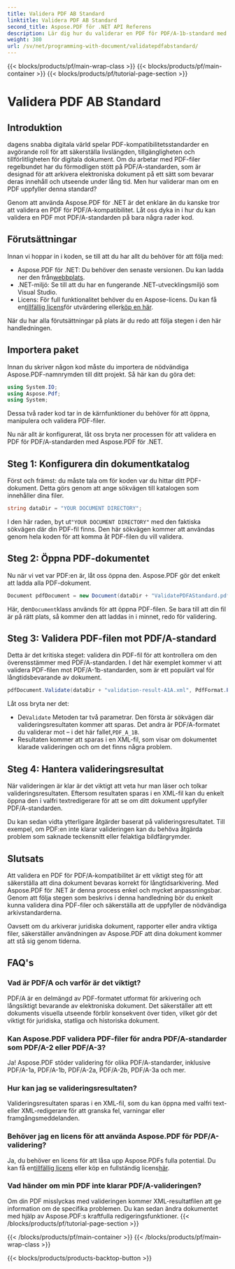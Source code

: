 ```yaml
---
title: Validera PDF AB Standard
linktitle: Validera PDF AB Standard
second_title: Aspose.PDF för .NET API Referens
description: Lär dig hur du validerar en PDF för PDF/A-1b-standard med Aspose.PDF för .NET i denna steg-för-steg handledning. Säkerställ efterlevnad för långsiktig arkivering.
weight: 380
url: /sv/net/programming-with-document/validatepdfabstandard/
---
```


{{< blocks/products/pf/main-wrap-class >}}
{{< blocks/products/pf/main-container >}}
{{< blocks/products/pf/tutorial-page-section >}}

# Validera PDF AB Standard

## Introduktion

dagens snabba digitala värld spelar PDF-kompatibilitetsstandarder en avgörande roll för att säkerställa livslängden, tillgängligheten och tillförlitligheten för digitala dokument. Om du arbetar med PDF-filer regelbundet har du förmodligen stött på PDF/A-standarden, som är designad för att arkivera elektroniska dokument på ett sätt som bevarar deras innehåll och utseende under lång tid. Men hur validerar man om en PDF uppfyller denna standard?

Genom att använda Aspose.PDF för .NET är det enklare än du kanske tror att validera en PDF för PDF/A-kompatibilitet. Låt oss dyka in i hur du kan validera en PDF mot PDF/A-standarden på bara några rader kod. 


## Förutsättningar

Innan vi hoppar in i koden, se till att du har allt du behöver för att följa med:

-  Aspose.PDF för .NET: Du behöver den senaste versionen. Du kan ladda ner den från[webbplats](https://releases.aspose.com/pdf/net/).
- .NET-miljö: Se till att du har en fungerande .NET-utvecklingsmiljö som Visual Studio.
-  Licens: För full funktionalitet behöver du en Aspose-licens. Du kan få en[tillfällig licens](https://purchase.aspose.com/temporary-license/)för utvärdering eller[köp en här](https://purchase.aspose.com/buy).

När du har alla förutsättningar på plats är du redo att följa stegen i den här handledningen.

## Importera paket

Innan du skriver någon kod måste du importera de nödvändiga Aspose.PDF-namnrymden till ditt projekt. Så här kan du göra det:

```csharp
using System.IO;
using Aspose.Pdf;
using System;
```

Dessa två rader kod tar in de kärnfunktioner du behöver för att öppna, manipulera och validera PDF-filer.

Nu när allt är konfigurerat, låt oss bryta ner processen för att validera en PDF för PDF/A-standarden med Aspose.PDF för .NET.

## Steg 1: Konfigurera din dokumentkatalog

Först och främst: du måste tala om för koden var du hittar ditt PDF-dokument. Detta görs genom att ange sökvägen till katalogen som innehåller dina filer.

```csharp
string dataDir = "YOUR DOCUMENT DIRECTORY";
```

 I den här raden, byt ut`"YOUR DOCUMENT DIRECTORY"` med den faktiska sökvägen där din PDF-fil finns. Den här sökvägen kommer att användas genom hela koden för att komma åt PDF-filen du vill validera.

## Steg 2: Öppna PDF-dokumentet

Nu när vi vet var PDF:en är, låt oss öppna den. Aspose.PDF gör det enkelt att ladda alla PDF-dokument.

```csharp
Document pdfDocument = new Document(dataDir + "ValidatePDFAStandard.pdf");
```

 Här, den`Document`klass används för att öppna PDF-filen. Se bara till att din fil är på rätt plats, så kommer den att laddas in i minnet, redo för validering.

## Steg 3: Validera PDF-filen mot PDF/A-standard

Detta är det kritiska steget: validera din PDF-fil för att kontrollera om den överensstämmer med PDF/A-standarden. I det här exemplet kommer vi att validera PDF-filen mot PDF/A-1b-standarden, som är ett populärt val för långtidsbevarande av dokument.

```csharp
pdfDocument.Validate(dataDir + "validation-result-A1A.xml", PdfFormat.PDF_A_1B);
```

Låt oss bryta ner det:
-  De`Validate` Metoden tar två parametrar. Den första är sökvägen där valideringsresultaten kommer att sparas. Det andra är PDF/A-formatet du validerar mot – i det här fallet,`PDF_A_1B`.
- Resultaten kommer att sparas i en XML-fil, som visar om dokumentet klarade valideringen och om det finns några problem.

## Steg 4: Hantera valideringsresultat

När valideringen är klar är det viktigt att veta hur man läser och tolkar valideringsresultaten. Eftersom resultaten sparas i en XML-fil kan du enkelt öppna den i valfri textredigerare för att se om ditt dokument uppfyller PDF/A-standarden.

Du kan sedan vidta ytterligare åtgärder baserat på valideringsresultatet. Till exempel, om PDF:en inte klarar valideringen kan du behöva åtgärda problem som saknade teckensnitt eller felaktiga bildfärgrymder.

## Slutsats

Att validera en PDF för PDF/A-kompatibilitet är ett viktigt steg för att säkerställa att dina dokument bevaras korrekt för långtidsarkivering. Med Aspose.PDF för .NET är denna process enkel och mycket anpassningsbar. Genom att följa stegen som beskrivs i denna handledning bör du enkelt kunna validera dina PDF-filer och säkerställa att de uppfyller de nödvändiga arkivstandarderna.

Oavsett om du arkiverar juridiska dokument, rapporter eller andra viktiga filer, säkerställer användningen av Aspose.PDF att dina dokument kommer att stå sig genom tiderna.

## FAQ's

### Vad är PDF/A och varför är det viktigt?
PDF/A är en delmängd av PDF-formatet utformat för arkivering och långsiktigt bevarande av elektroniska dokument. Det säkerställer att ett dokuments visuella utseende förblir konsekvent över tiden, vilket gör det viktigt för juridiska, statliga och historiska dokument.

### Kan Aspose.PDF validera PDF-filer för andra PDF/A-standarder som PDF/A-2 eller PDF/A-3?
Ja! Aspose.PDF stöder validering för olika PDF/A-standarder, inklusive PDF/A-1a, PDF/A-1b, PDF/A-2a, PDF/A-2b, PDF/A-3a och mer.

### Hur kan jag se valideringsresultaten?
Valideringsresultaten sparas i en XML-fil, som du kan öppna med valfri text- eller XML-redigerare för att granska fel, varningar eller framgångsmeddelanden.

### Behöver jag en licens för att använda Aspose.PDF för PDF/A-validering?
 Ja, du behöver en licens för att låsa upp Aspose.PDFs fulla potential. Du kan få en[tillfällig licens](https://purchase.aspose.com/temporary-license/) eller köp en fullständig licens[här](https://purchase.aspose.com/buy).

### Vad händer om min PDF inte klarar PDF/A-valideringen?
Om din PDF misslyckas med valideringen kommer XML-resultatfilen att ge information om de specifika problemen. Du kan sedan ändra dokumentet med hjälp av Aspose.PDF:s kraftfulla redigeringsfunktioner.
{{< /blocks/products/pf/tutorial-page-section >}}

{{< /blocks/products/pf/main-container >}}
{{< /blocks/products/pf/main-wrap-class >}}

{{< blocks/products/products-backtop-button >}}
